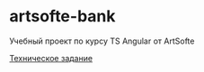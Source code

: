 # artsofte-bank
Учебный проект по курсу TS Angular от ArtSofte

[Техническое задание](https://github.com/macsique/artsofte-bank/blob/main/docs/technical-requirements.md)
